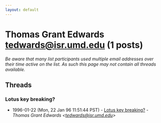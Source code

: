 ```yaml
---
layout: default
---
```


# Thomas Grant Edwards <tedwards@isr.umd.edu> (1 posts)

_Be aware that many list participants used multiple email addresses over their time active on the list. As such this page may not contain all threads available._

## Threads

### Lotus key breaking?
+ 1996-01-22 (Mon, 22 Jan 96 11:51:44 PST) - [Lotus key breaking?](/archive/1996/01/7684c303acb99c01413ea7eb01d8260630748c4c8f250e361289f438d52b2ded) - _Thomas Grant Edwards \<tedwards@isr.umd.edu\>_

